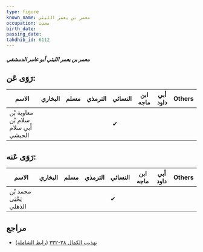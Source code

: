 ```yaml
---
type: figure
known_name: معمر بن يعمر الليثي
occupation: محدث
birth_date:
passing_date:
tahdhib_id: 6112
---
```

##### معمر بن يعمر الليثي أبو عامر الدمشقي

## رَوَى عَن:
| الاسم                                | البخاري | مسلم | الترمذي | النسائي | ابن ماجه | أبي داود | Others |
| ------------------------------------ | ------- | ---- | ------- | ------- | -------- | -------- | ------ |
| معاوية بْن سلام بْن أَبي سلام الحبشي |         |      |         | ✔       |          |          |        |
## رَوَى عَنه:
| الاسم                   | البخاري | مسلم | الترمذي | النسائي | ابن ماجه | أبي داود | Others |
| ----------------------- | ------- | ---- | ------- | ------- | -------- | -------- | ------ |
| محمد بْن يَحْيَى الذهلي |         |      |         | ✔       |          |          |        |
## مراجع
- [تهذيب الكمال ٢٨-٣٣٢](obsidian://open?vault=Tahdhib-al-Kamal&file=Figures/٦١١٢-معمر%20بن%20يعمر%20الليثي%20أبو%20عامر%20الدمشقي) ([رابط الشاملة](https://shamela.ws/book/3722/15307))